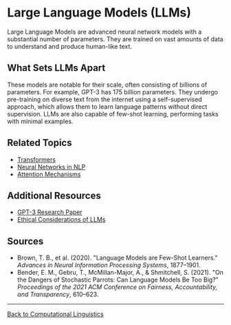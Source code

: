 # Large Language Models (LLMs)

Large Language Models are advanced neural network models with a substantial number of parameters. They are trained on vast amounts of data to understand and produce human-like text.

## What Sets LLMs Apart

These models are notable for their scale, often consisting of billions of parameters. For example, GPT-3 has 175 billion parameters. They undergo pre-training on diverse text from the internet using a self-supervised approach, which allows them to learn language patterns without direct supervision. LLMs are also capable of few-shot learning, performing tasks with minimal examples.

## Related Topics

- [Transformers](Transformers.md)
- [Neural Networks in NLP](Neural-Networks-in-NLP.md)
- [Attention Mechanisms](../Advanced/Attention-Mechanisms.md)

## Additional Resources

- [GPT-3 Research Paper](https://arxiv.org/abs/2005.14165)
- [Ethical Considerations of LLMs](https://arxiv.org/abs/1906.01985)

## Sources

- Brown, T. B., et al. (2020). "Language Models are Few-Shot Learners." *Advances in Neural Information Processing Systems*, 1877–1901.
- Bender, E. M., Gebru, T., McMillan-Major, A., & Shmitchell, S. (2021). "On the Dangers of Stochastic Parrots: Can Language Models Be Too Big?" *Proceedings of the 2021 ACM Conference on Fairness, Accountability, and Transparency*, 610–623.

---

[Back to Computational Linguistics](../README.md)
